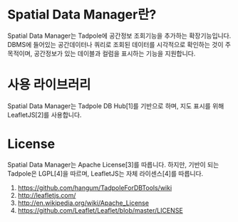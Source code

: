 Spatial Data Manager란?
==================
Spatial Data Manager는 Tadpole에 공간정보 조회기능을 추가하는 확장기능입니다.
DBMS에 들어있는 공간데이터나 쿼리로 조회된 데이터를 시각적으로 확인하는 것이 주 목적이며, 
공간정보가 있는 데이블과 컬럼을 표시하는 기능을 지원합니다.

사용 라이브러리
===============
Spatial Data Manager는 Tadpole DB Hub[1]를 기반으로 하며, 
지도 표시를 위해 LeafletJS[2]를 사용합니다.

License
=======
Spatial Data Manager는 Apache License[3]를 따릅니다.
하지만, 기반이 되는 Tadpole은 LGPL[4]을 따르며, LeafletJS는 자체 라이센스[4]를 따릅니다.

1. https://github.com/hangum/TadpoleForDBTools/wiki
2. http://leafletjs.com/
3. http://en.wikipedia.org/wiki/Apache_License
4. https://github.com/Leaflet/Leaflet/blob/master/LICENSE
